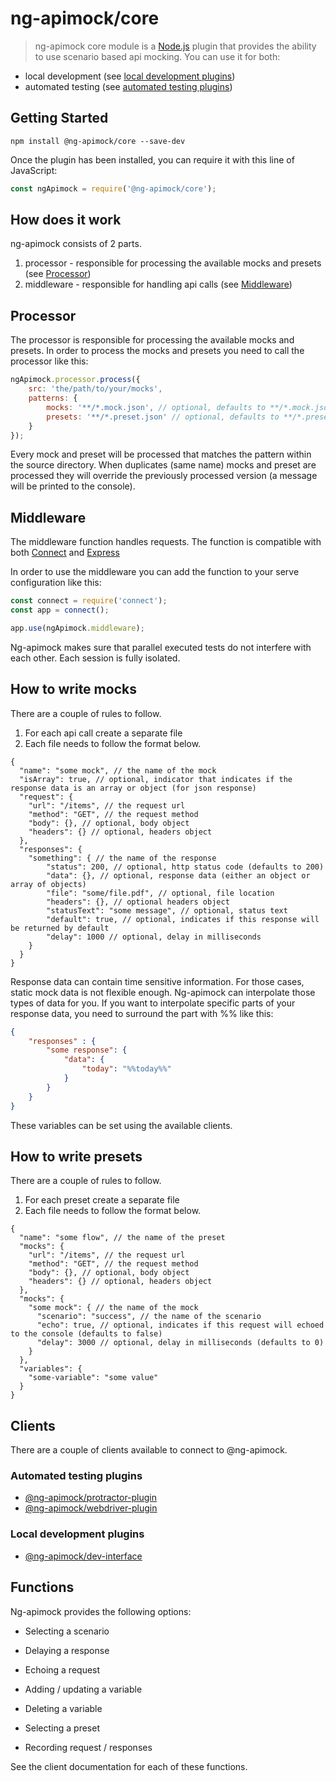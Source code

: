 # ng-apimock/core 
> ng-apimock core module is a [Node.js](https://nodejs.org/) plugin that provides the ability to use scenario based api mocking. You can use it for both:
 - local development (see [local development plugins](#local-development-plugins))
 - automated testing (see [automated testing plugins](#automated-testing-plugins))
 
## Getting Started

```shell
npm install @ng-apimock/core --save-dev
```

Once the plugin has been installed, you can require it with this line of JavaScript:

```javascript
const ngApimock = require('@ng-apimock/core');
```
 
## How does it work
ng-apimock consists of 2 parts.

1. processor - responsible for processing the available mocks and presets (see [Processor](#Processor))
2. middleware - responsible for handling api calls (see [Middleware](#Middleware))

## Processor
The processor is responsible for processing the available mocks and presets.
In order to process the mocks and presets you need to call the processor like this:

```javascript
ngApimock.processor.process({
    src: 'the/path/to/your/mocks',
    patterns: {
        mocks: '**/*.mock.json', // optional, defaults to **/*.mock.json,
        presets: '**/*.preset.json' // optional, defaults to **/*.preset.json
    } 
});
```

Every mock and preset will be processed that matches the pattern within the source directory.
When duplicates (same name) mocks and preset are processed they will override the previously processed version (a message will be printed to the console).

## Middleware
The middleware function handles requests. The function is compatible with both [Connect](https://github.com/senchalabs/connect) and [Express](https://expressjs.com/en/guide/using-middleware.html)

In order to use the middleware you can add the function to your serve configuration like this:

```javascript
const connect = require('connect');
const app = connect();

app.use(ngApimock.middleware);
```

Ng-apimock makes sure that parallel executed tests do not interfere with each other. Each session is fully isolated.  

## How to write mocks
There are a couple of rules to follow.

1. For each api call create a separate file
2. Each file needs to follow the format below.

```
{
  "name": "some mock", // the name of the mock
  "isArray": true, // optional, indicator that indicates if the response data is an array or object (for json response)
  "request": {
    "url": "/items", // the request url
    "method": "GET", // the request method
    "body": {}, // optional, body object
    "headers": {} // optional, headers object
  },
  "responses": {
    "something": { // the name of the response
        "status": 200, // optional, http status code (defaults to 200)
        "data": {}, // optional, response data (either an object or array of objects)
        "file": "some/file.pdf", // optional, file location
        "headers": {}, // optional headers object  
        "statusText": "some message", // optional, status text
        "default": true, // optional, indicates if this response will be returned by default
        "delay": 1000 // optional, delay in milliseconds
    }
  }
}
```

Response data can contain time sensitive information. For those cases, static mock data is not flexible enough. 
Ng-apimock can interpolate those types of data for you. If you want to interpolate specific parts of your response data, 
you need to surround the part with %% like this:

```json
{
    "responses" : {
        "some response": {
            "data": {
                "today": "%%today%%"
            }
        }
    }
}
```

These variables can be set using the available clients.

## How to write presets
There are a couple of rules to follow.

1. For each preset create a separate file
2. Each file needs to follow the format below.

```
{
  "name": "some flow", // the name of the preset
  "mocks": {
    "url": "/items", // the request url
    "method": "GET", // the request method
    "body": {}, // optional, body object
    "headers": {} // optional, headers object
  },
  "mocks": {
    "some mock": { // the name of the mock
      "scenario": "success", // the name of the scenario
      "echo": true, // optional, indicates if this request will echoed to the console (defaults to false)
      "delay": 3000 // optional, delay in milliseconds (defaults to 0)
    }
  },
  "variables": {
    "some-variable": "some value"
  }
}
```

## Clients
There are a couple of clients available to connect to @ng-apimock.

### Automated testing plugins
- [@ng-apimock/protractor-plugin](https://github.com/ng-apimock/protractor-plugin)
- [@ng-apimock/webdriver-plugin](https://github.com/ng-apimock/webdriverio-plugin)

### Local development plugins
- [@ng-apimock/dev-interface](https://github.com/ng-apimock/dev-interface)

## Functions
Ng-apimock provides the following options:

- Selecting a scenario
- Delaying a response
- Echoing a request

- Adding / updating a variable
- Deleting a variable

- Selecting a preset

- Recording request / responses

See the client documentation for each of these functions.
